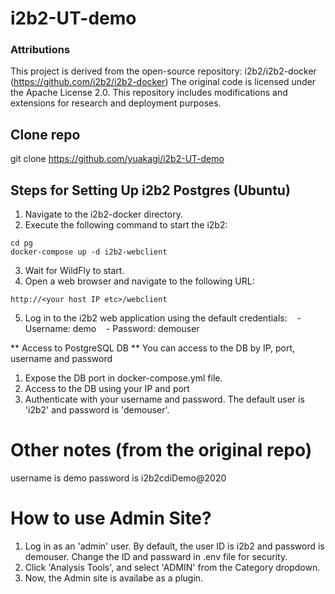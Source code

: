 # i2b2-UT-demo

### Attributions

This project is derived from the open-source repository: i2b2/i2b2-docker (https://github.com/i2b2/i2b2-docker)
The original code is licensed under the Apache License 2.0.
This repository includes modifications and extensions for research and deployment purposes.

## Clone repo

git clone https://github.com/yuakagi/i2b2-UT-demo

## Steps for Setting Up i2b2 Postgres (Ubuntu)

1. Navigate to the i2b2-docker directory.
2. Execute the following command to start the i2b2:

```
cd pg
docker-compose up -d i2b2-webclient
```

3. Wait for WildFly to start.
4. Open a web browser and navigate to the following URL:

```
http://<your host IP etc>/webclient
```

5. Log in to the i2b2 web application using the default credentials:
      - Username: demo
      - Password: demouser

** Access to PostgreSQL DB **
You can access to the DB by IP, port, username and password

1. Expose the DB port in docker-compose.yml file.
2. Access to the DB using your IP and port
3. Authenticate with your username and password. The default user is 'i2b2' and password is 'demouser'.

# Other notes (from the original repo)
username is demo
password is i2b2cdiDemo@2020

# How to use Admin Site?
1. Log in as an 'admin' user.
   By default, the user ID is i2b2 and password is demouser.
   Change the ID and passward in .env file for security.
2. Click 'Analysis Tools', and select 'ADMIN' from the Category dropdown.
3. Now, the Admin site is availabe as a plugin.
